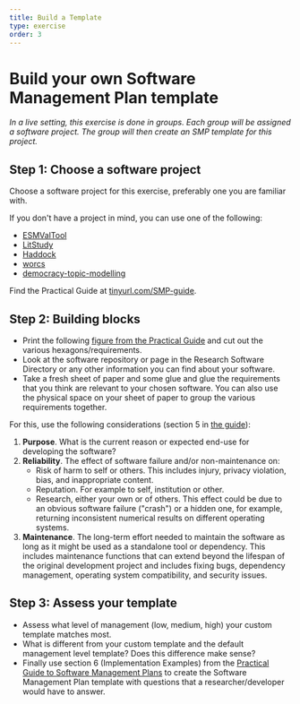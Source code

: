 ```yaml
---
title: Build a Template
type: exercise
order: 3
---
```


# Build your own Software Management Plan template

*In a live setting, this exercise is done in groups.
Each group will be assigned a software project.
The group will then create an SMP template for this project.*

## Step 1: Choose a software project

Choose a software project for this exercise, preferably one you are familiar with.

If you don't have a project in mind, you can use one of the following:

- [ESMValTool](https://research-software-directory.org/software/esmvaltool)
- [LitStudy](https://research-software-directory.org/software/litstudy)
- [Haddock](https://research-software-directory.org/software/haddock3)
- [worcs](https://cjvanlissa.github.io/worcs/index.html)
- [democracy-topic-modelling](https://research-software-directory.org/software/democracy-topic-modelling)

Find the Practical Guide at [tinyurl.com/SMP-guide](https://doi.org/10.5281/zenodo.7589725).

## Step 2: Building blocks

- Print the following [figure from the Practical Guide](media/SMP-requirements.pdf) and cut out the various hexagons/requirements. 
- Look at the software repository or page in the Research Software Directory or any other information you can find about your software. 
- Take a fresh sheet of paper and some glue and glue the requirements that you think are relevant to your chosen software. You can also use the physical space on your sheet of paper to group the various requirements together. 

For this, use the following considerations (section 5 in [the guide](https://doi.org/10.5281/zenodo.7589725)):

1. **Purpose**. What is the current reason or expected end-use for developing the software?
2. **Reliability**. The effect of software failure and/or non-maintenance on:
    - Risk of harm to self or others. This includes injury, privacy violation, bias, and inappropriate content.
    - Reputation. For example to self, institution or other.
    - Research, either your own or of others. This effect could be due to an obvious software failure ("crash") or a hidden one, for example, returning inconsistent numerical results on different operating systems.
3. **Maintenance**. The long-term effort needed to maintain the software as long as it might be used as a standalone tool or dependency. This includes maintenance functions that can extend beyond the lifespan of the original development project and includes fixing bugs, dependency management, operating system compatibility, and security issues.


## Step 3: Assess your template

- Assess what level of management (low, medium, high) your custom template matches most. 
- What is different from your custom template and the default management level template? Does this difference make sense?
- Finally use section 6 (Implementation Examples) from the [Practical Guide to Software Management Plans](https://doi.org/10.5281/zenodo.7589725) to create the Software Management Plan template with questions that a researcher/developer would have to answer. 
